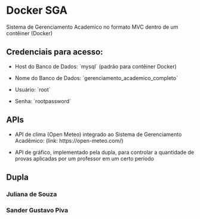 <html>
  <body>
    <h1>Docker SGA</h1>
    <p>Sistema de Gerenciamento Academico no formato MVC dentro de um contêiner (Docker)</p>
    <h2>Credenciais para acesso:</h2>
    <ul><li><a>Host do Banco de Dados: `mysql` (padrão para contêiner Docker)</a></li></ul>
    <ul><li><a>Nome do Banco de Dados: `gerenciamento_academico_completo`</a></li></ul>
    <ul><li><a>Usuário: `root`</a></li></ul>
    <ul><li><a>Senha: `rootpassword`</a></li></ul>
    <h2>APIs</h2> 
    <ul><li><a>API de clima (Open Meteo) integrado ao Sistema de Gerenciamento Acadêmico: (link: https://open-meteo.com/) </a></li></ul>
    <ul><li><a>API de gráfico, implementado pela dupla, para controlar a quantidade de provas aplicadas por um professor em um certo período </a></li></ul>
    <h2>Dupla</h2>
    <h3>Juliana de Souza</h3>
    <h3>Sander Gustavo Piva</h3>
  </body>
</html>

